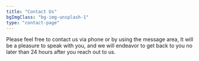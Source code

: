 ```yaml
---
title: "Contact Us"
bgImgClass: "bg-img-unsplash-1"
type: "contact-page"
---
```


Please feel free to contact us via phone or by using the message area, It will be a pleasure to speak with you, and we will endeavor to get back to you no later than 24 hours after you reach out to us.
